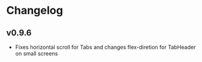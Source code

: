# Changelog

## v0.9.6

- Fixes horizontal scroll for Tabs and changes flex-diretion for TabHeader on small screens
